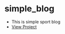 # simple_blog
* This is simple sport blog
* [View Project](https://gerardinhoo.github.io/simple_blog/)
